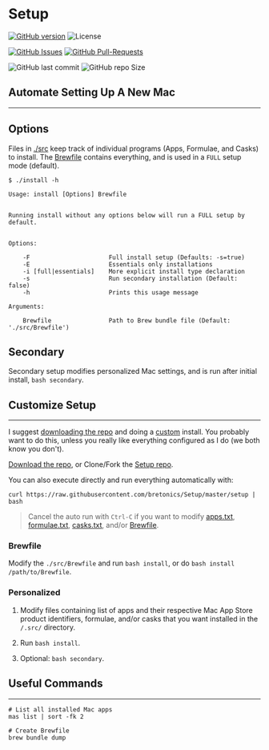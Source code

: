 # Setup
[![GitHub version](https://badge.fury.io/gh/bretonics%2Fsetup.svg)](http://badge.fury.io/gh/bretonics%2Fsetup)
![License](https://img.shields.io/github/license/bretonics/setup)

[![GitHub Issues](https://img.shields.io/github/issues/bretonics/setup)](https://GitHub.com/bretonics/setup/issues/)
[![GitHub Pull-Requests](https://img.shields.io/github/issues-pr/bretonics/setup.svg)](https://GitHub.com/bretonics/setup/pull/)

![GitHub last commit](https://img.shields.io/github/last-commit/bretonics/setup?color=lightgrey)
![GitHub repo Size](https://img.shields.io/github/repo-size/bretonics/setup?color=orange)

## Automate Setting Up A New Mac
---

Options
---
Files in [./src](https://github.com/bretonics/Setup/tree/master/src) keep track of individual programs (Apps, Formulae, and Casks) to install. The [Brewfile](https://github.com/bretonics/Setup/tree/master/src/Brewfile) contains everything, and is used in a `FULL` setup mode (default).

```
$ ./install -h

Usage: install [Options] Brewfile


Running install without any options below will run a FULL setup by default.


Options:

    -F                      Full install setup (Defaults: -s=true)
    -E                      Essentials only installations
    -i [full|essentials]    More explicit install type declaration
    -s                      Run secondary installation (Default: false)
    -h                      Prints this usage message

Arguments:

    Brewfile                Path to Brew bundle file (Default: './src/Brewfile')
```

Secondary
---
Secondary setup modifies personalized Mac settings, and is run after initial install, `bash secondary`.


## Customize Setup
---
I suggest [downloading the repo](https://github.com/bretonics/Setup/archive/master.zip) and doing a [custom](#Customize-Setup) install. You probably want to do this, unless you really like everything configured as I do (we both know you don't).

[Download the repo](https://github.com/bretonics/Setup/archive/master.zip), or Clone/Fork the [Setup repo](https://github.com/bretonics/Setup).

You can also execute directly and run everything automatically with:
```
curl https://raw.githubusercontent.com/bretonics/Setup/master/setup | bash
```

> Cancel the auto run with `Ctrl-C` if you want to modify [apps.txt](https://github.com/bretonics/Setup/blob/master/src/apps.txt), [formulae.txt](https://github.com/bretonics/Setup/blob/master/src/formulae.txt), [casks.txt](https://github.com/bretonics/Setup/blob/master/src/casks.txt), and/or [Brewfile](https://github.com/bretonics/Setup/blob/master/src/Brewfile).

### Brewfile
Modify the `./src/Brewfile` and run `bash install`, or do `bash install /path/to/Brewfile`.

### Personalized
1. Modify files containing list of apps and their respective Mac App Store product identifiers, formulae, and/or casks that you want installed in the `/.src/` directory.

2. Run `bash install`.

3. Optional: `bash secondary`.


## Useful Commands
---
```
# List all installed Mac apps
mas list | sort -fk 2

# Create Brewfile
brew bundle dump
```
